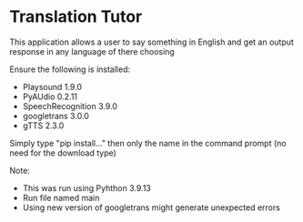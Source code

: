 # Translation Tutor
This application allows a user to say something in English and get an output response in any language of there choosing

Ensure the following is installed:
  - Playsound 1.9.0
  - PyAUdio 0.2.11
  - SpeechRecognition 3.9.0
  - googletrans 3.0.0
  - gTTS 2.3.0

Simply type "pip install..." then only the name in the command prompt (no need for the download type)

Note:
  - This was run using Pyhthon 3.9.13
  - Run file named main
  - Using new version of googletrans might generate unexpected errors
